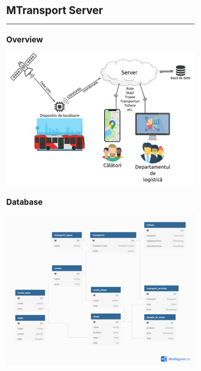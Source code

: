 # MTransport Server
---
## Overview
![overview](./img/overview.png)
## Database
![database](./img/db.png)

